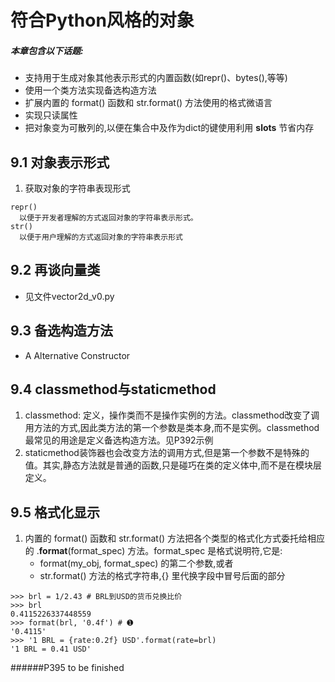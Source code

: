 # 符合Python风格的对象


##### 本章包含以下话题:
- 支持用于生成对象其他表示形式的内置函数(如repr()、bytes(),等等)
- 使用一个类方法实现备选构造方法
- 扩展内置的 format() 函数和 str.format() 方法使用的格式微语言
- 实现只读属性
- 把对象变为可散列的,以便在集合中及作为dict的键使用利用 __slots__ 节省内存

## 9.1 对象表示形式
1. 获取对象的字符串表现形式
~~~
repr()
  以便于开发者理解的方式返回对象的字符串表示形式。
str()
  以便于用户理解的方式返回对象的字符串表示形式
~~~

## 9.2 再谈向量类
 - 见文件vector2d_v0.py

## 9.3 备选构造方法
 - A Alternative Constructor

## 9.4 classmethod与staticmethod
1. classmethod: 定义，操作类而不是操作实例的方法。classmethod改变了调用方法的方式,因此类方法的第一个参数是类本身,而不是实例。classmethod最常见的用途是定义备选构造方法。见P392示例
2. staticmethod装饰器也会改变方法的调用方式,但是第一个参数不是特殊的值。其实,静态方法就是普通的函数,只是碰巧在类的定义体中,而不是在模块层定义。

## 9.5 格式化显示
1. 内置的 format() 函数和 str.format() 方法把各个类型的格式化方式委托给相应的 .__format__(format_spec) 方法。format_spec 是格式说明符,它是:
    - format(my_obj, format_spec) 的第二个参数,或者
    - str.format() 方法的格式字符串,{} 里代换字段中冒号后面的部分
~~~
>>> brl = 1/2.43 # BRL到USD的货币兑换比价
>>> brl
0.4115226337448559
>>> format(brl, '0.4f') # ➊
'0.4115'
>>> '1 BRL = {rate:0.2f} USD'.format(rate=brl)
'1 BRL = 0.41 USD'
~~~

######P395 to be finished